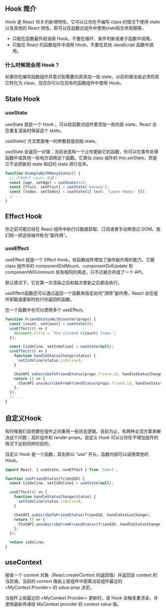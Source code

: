 ## Hook 简介
Hook 是 React 16.8 的新增特性。它可以让你在不编写 class 的情况下使用 state 以及其他的 React 特性。即可以在函数式组件中使用state和生命周期等。

* 只能在函数最外层调用 Hook。不要在循环、条件判断或者子函数中调用。
* 只能在 React 的函数组件中调用 Hook。不要在其他 JavaScript 函数中调用。

### 什么时候我会用 Hook？ 
如果你在编写函数组件并意识到需要向其添加一些 state，以前的做法是必须将其它转化为 class。现在你可以在现有的函数组件中使用 Hook。

## State Hook
### useState
useState 就是一个 Hook ，可以给函数式组件里添加一些内部 state。React 会在重复渲染时保留这个 state。

useState() 方法里面唯一的参数就是初始 state。

useState 会返回一对值：当前状态和一个让你更新它的函数，你可以在事件处理函数中或其他一些地方调用这个函数。它类似 class 组件的 this.setState，但是它不会把新的 state 和旧的 state 进行合并。
```jsx
function ExampleWithManyStates() {
  // 声明多个 state 变量！
  const [age, setAge] = useState(42);
  const [fruit, setFruit] = useState('banana');
  const [todos, setTodos] = useState([{ text: 'Learn Hooks' }]);
  // ...
}
```

## Effect Hook
你之前可能已经在 React 组件中执行过数据获取、订阅或者手动修改过 DOM。我们统一把这些操作称为“副作用”。

### useEffect
useEffect 就是一个 Effect Hook，给函数组件增加了操作副作用的能力。它跟 class 组件中的 componentDidMount、componentDidUpdate 和 componentWillUnmount 具有相同的用途，只不过被合并成了一个 API。

默认情况下，它在第一次渲染之后和每次更新之后都会执行。

useEffect函数还可以通过返回一个函数来指定如何“清除”副作用，React 会在组件卸载或更新时执行你返回的函数。

在一个函数中也可以使用多个 useEffect。

```jsx
function FriendStatusWithCounter(props) {
  const [count, setCount] = useState(0);
  useEffect(() => {
    document.title = `You clicked ${count} times`;
  });

  const [isOnline, setIsOnline] = useState(null);
  useEffect(() => {
    function handleStatusChange(status) {
      setIsOnline(status.isOnline);
    }

    ChatAPI.subscribeToFriendStatus(props.friend.id, handleStatusChange);
    return () => {
      ChatAPI.unsubscribeFromFriendStatus(props.friend.id, handleStatusChange);
    };
  });
  // ...
}
```

## 自定义Hook
有时候我们会想要在组件之间重用一些状态逻辑。目前为止，有两种主流方案来解决这个问题：高阶组件和 render props。自定义 Hook 可以让你在不增加组件的情况下达到同样的目的。

自定义 Hook 是一个函数，其名称以 “use” 开头，函数内部可以调用其他的 Hook。

```jsx
import React, { useState, useEffect } from 'react';

function useFriendStatus(friendID) {
  const [isOnline, setIsOnline] = useState(null);

  useEffect(() => {
    function handleStatusChange(status) {
      setIsOnline(status.isOnline);
    }

    ChatAPI.subscribeToFriendStatus(friendID, handleStatusChange);
    return () => {
      ChatAPI.unsubscribeFromFriendStatus(friendID, handleStatusChange);
    };
  });

  return isOnline;
}
```

## useContext
接收一个 context 对象（React.createContext 的返回值）并返回该 context 的当前值。当前的 context 值由上层组件中距离当前组件最近的 <MyContext.Provider> 的 value prop 决定。

当组件上层最近的 <MyContext.Provider> 更新时，该 Hook 会触发重渲染，并使用最新传递给 MyContext provider 的 context value 值。